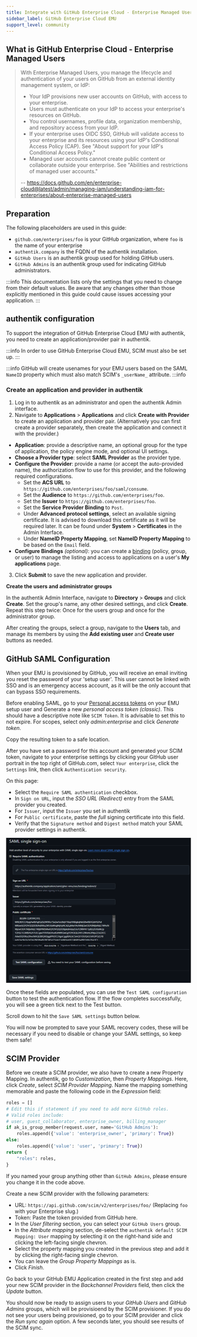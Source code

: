 ```yaml
---
title: Integrate with GitHub Enterprise Cloud - Enterprise Managed Users
sidebar_label: GitHub Enterprise Cloud EMU
support_level: community
---
```


## What is GitHub Enterprise Cloud - Enterprise Managed Users

> With Enterprise Managed Users, you manage the lifecycle and authentication of your users on GitHub from an external identity management system, or IdP:
>
> - Your IdP provisions new user accounts on GitHub, with access to your enterprise.
> - Users must authenticate on your IdP to access your enterprise's resources on GitHub.
> - You control usernames, profile data, organization membership, and repository access from your IdP.
> - If your enterprise uses OIDC SSO, GitHub will validate access to your enterprise and its resources using your IdP's Conditional Access Policy (CAP). See "About support for your IdP's Conditional Access Policy."
> - Managed user accounts cannot create public content or collaborate outside your enterprise. See "Abilities and restrictions of managed user accounts."
>
> -- https://docs.github.com/en/enterprise-cloud@latest/admin/managing-iam/understanding-iam-for-enterprises/about-enterprise-managed-users

## Preparation

The following placeholders are used in this guide:

- `github.com/enterprises/foo` is your GitHub organization, where `foo` is the name of your enterprise
- `authentik.company` is the FQDN of the authentik installation.
- `GitHub Users` is an authentik group used for holding GitHub users.
- `GitHub Admins` is an authentik group used for indicating GitHub administrators.

:::info
This documentation lists only the settings that you need to change from their default values. Be aware that any changes other than those explicitly mentioned in this guide could cause issues accessing your application.
:::

## authentik configuration

To support the integration of GitHub Enterprise Cloud EMU with authentik, you need to create an application/provider pair in authentik.

:::info
In order to use GitHub Enterprise Cloud EMU, SCIM must also be set up.
:::

:::info
GitHub will create usenames for your EMU users based on the SAML `NameID` property which must also match SCIM's `_userName_` attribute.
:::info

### Create an application and provider in authentik

1. Log in to authentik as an administrator and open the authentik Admin interface.
2. Navigate to **Applications** > **Applications** and click **Create with Provider** to create an application and provider pair. (Alternatively you can first create a provider separately, then create the application and connect it with the provider.)

- **Application**: provide a descriptive name, an optional group for the type of application, the policy engine mode, and optional UI settings.
- **Choose a Provider type**: select **SAML Provider** as the provider type.
- **Configure the Provider**: provide a name (or accept the auto-provided name), the authorization flow to use for this provider, and the following required configurations.
    - Set the **ACS URL** to `https://github.com/enterprises/foo/saml/consume`.
    - Set the **Audience** to `https://github.com/enterprises/foo`.
    - Set the **Issuer** to `https://github.com/enterprises/foo`.
    - Set the **Service Provider Binding** to `Post`.
    - Under **Advanced protocol settings**, select an available signing certificate. It is advised to download this certificate as it will be required later. It can be found under **System** > **Certificates** in the Admin Interface.
    - Under **NameID Property Mapping**, set **NameID Property Mapping** to be based on the `Email` field.
- **Configure Bindings** _(optional)_: you can create a [binding](/docs/add-secure-apps/flows-stages/bindings/) (policy, group, or user) to manage the listing and access to applications on a user's **My applications** page.

3. Click **Submit** to save the new application and provider.

**Create the users and administrator groups**

In the authentik Admin Interface, navigate to **Directory** > **Groups** and click **Create**. Set the group's name, any other desired settings, and click **Create**. Repeat this step twice: Once for the users group and once for the administrator group.

After creating the groups, select a group, navigate to the **Users** tab, and manage its members by using the **Add existing user** and **Create user** buttons as needed.

## GitHub SAML Configuration

When your EMU is provisioned by GitHub, you will receive an email inviting you reset the password of your 'setup user'. This user cannot be linked with SSO and is an emergency access account, as it will be the only account that can bypass SSO requirements.

Before enabling SAML, go to your [Personal access tokens](https://github.com/settings/tokens) on your EMU setup user and Generate a new _personal access token (classic)_. This should have a descriptive note like `SCIM Token`. It is advisable to set this to not expire. For scopes, select only _admin:enterprise_ and click _Generate token_.

Copy the resulting token to a safe location.

After you have set a password for this account and generated your SCIM token, navigate to your enterprise settings by clicking your GitHub user portrait in the top right of GitHub.com, select `Your enterprise`, click the `Settings` link, then click `Authentication security`.

On this page:

- Select the `Require SAML authentication` checkbox.
- In `Sign on URL`, input the _SSO URL (Redirect)_ entry from the SAML provider you created.
- For `Issuer`, input the `Issuer` you set in authentik
- For `Public certificate`, paste the _full_ signing certificate into this field.
- Verify that the `Signature method` and `Digest method` match your SAML provider settings in authentik.

![Screenshot showing populated GitHub enterprise SAML settings](ghec_emu_settings.png)

Once these fields are populated, you can use the `Test SAML configuration` button to test the authentication flow. If the flow completes successfully, you will see a green tick next to the Test button.

Scroll down to hit the `Save SAML settings` button below.

You will now be prompted to save your SAML recovery codes, these will be necessary if you need to disable or change your SAML settings, so keep them safe!

## SCIM Provider

Before we create a SCIM provider, we also have to create a new Property Mapping. In authentik, go to _Customization_, then _Property Mappings_. Here, click _Create_, select _SCIM Provider Mapping_. Name the mapping something memorable and paste the following code in the _Expression_ field:

```python
roles = []
# Edit this if statement if you need to add more GitHub roles.
# Valid roles include:
# user, guest_collaborator, enterprise_owner, billing_manager
if ak_is_group_member(request.user, name='GitHub Admins'):
    roles.append({'value': 'enterprise_owner', 'primary': True})
else:
    roles.append({'value': 'user', 'primary': True})
return {
    "roles": roles,
}
```

If you named your group anything other than `GitHub Admins`, please ensure you change it in the code above.

Create a new SCIM provider with the following parameters:

- URL: `https://api.github.com/scim/v2/enterprises/foo/` (Replacing `foo` with your Enterprise slug.)
- Token: Paste the token provided from GitHub here.
- In the _User filtering_ section, you can select your `GitHub Users` group.
- In the _Attribute mapping_ section, de-select the `authentik default SCIM Mapping: User` mapping by selecting it on the right-hand side and clicking the left-facing single chevron.
- Select the property mapping you created in the previous step and add it by clicking the right-facing single chevron.
- You can leave the _Group Property Mappings_ as is.
- Click _Finish_.

Go back to your GitHub EMU Application created in the first step and add your new SCIM provider in the _Backchannel Providers_ field, then click the _Update_ button.

You should now be ready to assign users to your _GitHub Users_ and _GitHub Admins_ groups, which will be provisioend by the SCIM provisioner. If you do not see your users being provisioned, go to your SCIM provider and click the _Run sync again_ option. A few seconds later, you should see results of the SCIM sync.
